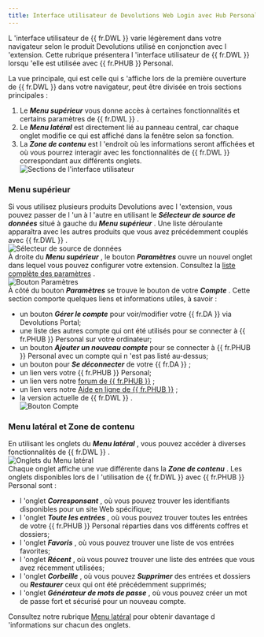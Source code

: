 ```yaml
---
title: Interface utilisateur de Devolutions Web Login avec Hub Personal
---
```

L 'interface utilisateur de {{ fr.DWL }} varie légèrement dans votre navigateur selon le produit Devolutions utilisé en conjonction avec l 'extension. Cette rubrique présentera l 'interface utilisateur de {{ fr.DWL }} lorsqu 'elle est utilisée avec {{ fr.PHUB }} Personal.  

La vue principale, qui est celle qui s 'affiche lors de la première ouverture de {{ fr.DWL }} dans votre navigateur, peut être divisée en trois sections principales :  

1. Le ***Menu supérieur*** vous donne accès à certaines fonctionnalités et certains paramètres de {{ fr.DWL }} . 
1. Le ***Menu latéral*** est directement lié au panneau central, car chaque onglet modifie ce qui est affiché dans la fenêtre selon sa fonction. 
1. La ***Zone de contenu*** est l 'endroit où les informations seront affichées et où vous pourrez interagir avec les fonctionnalités de {{ fr.DWL }} correspondant aux différents onglets.  
![Sections de l'interface utilisateur](https://webdevolutions.azureedge.net/docs/fr/hub/Hub2065.png) 

### Menu supérieur 

Si vous utilisez plusieurs produits Devolutions avec l 'extension, vous pouvez passer de l 'un à l 'autre en utilisant le ***Sélecteur de source de données*** situé à gauche du ***Menu supérieur*** . Une liste déroulante apparaîtra avec les autres produits que vous avez précédemment couplés avec {{ fr.DWL }} .  
![Sélecteur de source de données](https://webdevolutions.azureedge.net/docs/fr/hub/Hub2066.png)  
À droite du ***Menu supérieur*** , le bouton ***Paramètres*** ouvre un nouvel onglet dans lequel vous pouvez configurer votre extension. Consultez la [liste complète des paramètres](/fr/hub/dwl/settings/) .  
![Bouton Paramètres](https://webdevolutions.azureedge.net/docs/fr/hub/Hub2069.png)  
À côté du bouton ***Paramètres*** se trouve le bouton de votre ***Compte*** . Cette section comporte quelques liens et informations utiles, à savoir :  

* un bouton ***Gérer le compte*** pour voir/modifier votre {{ fr.DA }} via Devolutions Portal;  
* une liste des autres compte qui ont été utilisés pour se connecter à {{ fr.PHUB }} Personal sur votre ordinateur;  
* un bouton ***Ajouter un nouveau compte*** pour se connecter à {{ fr.PHUB }} Personal avec un compte qui n 'est pas listé au-dessus;  
* un bouton pour ***Se déconnecter*** de votre {{ fr.DA }} ;  
* un lien vers votre {{ fr.PHUB }} Personal;  
* un lien vers notre [forum de {{ fr.PHUB }}](https://forum.devolutions.net/product/password-hub) ;  
* un lien vers notre [Aide en ligne de {{ fr.PHUB }}](/fr/hub/overview/what-is-hub/) ;  
* la version actuelle de {{ fr.DWL }} .  
![Bouton Compte](https://webdevolutions.azureedge.net/docs/fr/hub/Hub2071.png)  

### Menu latéral et Zone de contenu 

En utilisant les onglets du ***Menu latéral*** , vous pouvez accéder à diverses fonctionnalités de {{ fr.DWL }} .  
![Onglets du Menu latéral](https://webdevolutions.azureedge.net/docs/fr/hub/Hub2072.png)  
Chaque onglet affiche une vue différente dans la ***Zone de contenu*** . Les onglets disponibles lors de l 'utilisation de {{ fr.DWL }} avec {{ fr.PHUB }} Personal sont :  

* l 'onglet ***Corresponsant*** , où vous pouvez trouver les identifiants disponibles pour un site Web spécifique;  
* l 'onglet ***Toute les entrées*** , où vous pouvez trouver toutes les entrées de votre {{ fr.PHUB }} Personal réparties dans vos différents coffres et dossiers;  
* l 'onglet ***Favoris*** , où vous pouvez trouver une liste de vos entrées favorites;  
* l 'onglet ***Récent*** , où vous pouvez trouver une liste des entrées que vous avez récemment utilisées;  
* l 'onglet ***Corbeille*** , où vous pouvez ***Supprimer*** des entrées et dossiers ou ***Restaurer*** ceux qui ont été précédemment supprimés;  
* l 'onglet ***Générateur de mots de passe*** , où vous pouvez créer un mot de passe fort et sécurisé pour un nouveau compte.  

Consultez notre rubrique [Menu latéral](/fr/hub/dwl/devolutions-web-login-user-interface/dwl-user-interface-hub-personal/side-menu/) pour obtenir davantage d 'informations sur chacun des onglets. 



